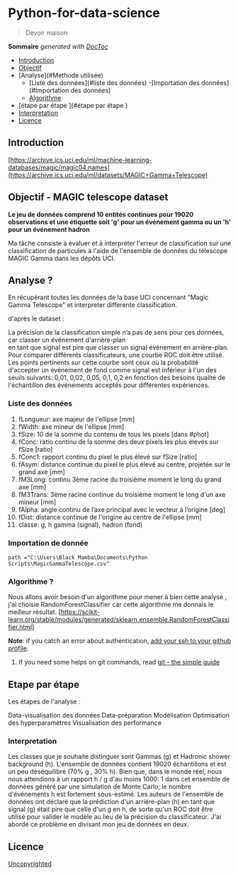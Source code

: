# Python-for-data-science

 
 >  Devoir maison

**Sommaire**  *generated with [DocToc](https://github.com/thlorenz/doctoc)*

- [Introduction](#introduction)
- [Objectif ](#Objectif)
- [Analyse](#Methode utilisée)
  - [Liste des données](#liste des données)
  -[Importation des données](#Importation des données)
  - [Algorithme](#Algorithme)
- [étape par étape ](#étape par étape )
- [Interpretation](#Interpretation)
- [Licence](#licence)

<!-- END doctoc generated TOC please keep comment here to allow auto update -->

## Introduction

[https://archive.ics.uci.edu/ml/machine-learning-databases/magic/magic04.names](https://archive.ics.uci.edu/ml/datasets/MAGIC+Gamma+Telescope) 

## Objectif - MAGIC telescope dataset

**Le jeu de données comprend 10 entités continues pour 19020 observations et une étiquette
soit 'g' pour un événement gamma ou un 'h' pour un événement hadron**

Ma tâche consiste à évaluer et à interpréter l'erreur de classification
sur une classification de particules à l'aide de l'ensemble de données 
du télescope MAGIC Gamma dans les dépôts UCI.

## Analyse ?

En récupérant toutes les données de la base UCI concernant "Magic Gamma Telescope" et interpreter differente classification. 

d'après le dataset : 

La précision de la classification simple n’a pas de sens pour ces données, car classer un événement d'arrière-plan  
en tant que signal est pire que classer un signal événement en arrière-plan. Pour comparer différents classificateurs, 
une courbe ROC doit être utilisé. Les points pertinents sur cette courbe sont ceux où la probabilité d'accepter un événement de fond comme signal est inférieur à l'un des seuils suivants: 0,01, 0,02, 0,05, 0,1, 0,2 en fonction des besoins qualité de l'échantillon des événements acceptés pour différentes expériences.

### Liste des données 

1. fLongueur:   axe majeur de l'ellipse [mm]
2. fWidth:      axe mineur de l'ellipse [mm]
3. fSize:       10 de la somme du contenu de tous les pixels [dans #phot]
4. fConc:       ratio continu de la somme des deux pixels les plus élevés sur fSize [ratio]
5. fConc1:      rapport continu  du pixel le plus élevé sur fSize [ratio]
6. fAsym:       distance continue du pixel le plus élevé au centre, projetée sur le grand axe [mm]
7. fM3Long:     continu 3ème racine du troisième moment le long du grand axe [mm]
8. fM3Trans:    3ème racine continue du troisième moment le long d'un axe mineur [mm]
9. fAlpha:      angle continu de l’axe principal avec le vecteur à l’origine [deg]
10. fDist:      distance continue de l'origine au centre de l'ellipse [mm]
11. classe:     g, h  gamma (signal), hadron (fond)

### Importation de donnée

```
path ="C:\Users\Black Mamba\Documents\Python Scripts\MagicGammaTelescope.csv"
```

### Algorithme ?
 
 Nous allons avoir besoin d'un algorithme pour mener à bien cette analyse , j'ai choisie RandomForestClassifier car cette algorithme me donnais le meilleur résultat. [https://scikit-learn.org/stable/modules/generated/sklearn.ensemble.RandomForestClassifier.html] 

**Note**: if you catch an error about authentication, [add your ssh to your github profile](https://help.github.com/articles/connecting-to-github-with-ssh/).

1. If you need some helps on git commands, read [git - the simple guide](http://rogerdudler.github.io/git-guide/)

## Etape par étape 

Les étapes de l'analyse :

Data-visualisation des données 
Data-préparation 
Modélisation 
Optimisation des hyperparamètres 
Visualisation des performance 


### Interpretation 

Les classes que je souhaite distinguer sont Gammas (g) et Hadronic shower background (h). L'ensemble de données contient 19020 échantillons et est un peu déséquilibré (70% g , 30% h).
Bien que, dans le monde réel, nous nous attendions à un rapport h / g d'au moins 1000: 1 dans cet ensemble de données généré par une simulation de Monte Carlo, le nombre d'événements h est fortement sous-estimé. Les auteurs de l'ensemble de données ont déclaré que la prédiction d'un arrière-plan (h) en tant que signal (g) était pire que celle d'un g en h, de sorte qu'un ROC doit être utilisé pour valider le modèle au lieu de la précision du classificateur. J'ai abordé ce problème en divisant mon jeu de données en deux.



## Licence

[Uncopyrighted](http://zenhabits.net/uncopyright/)
 
